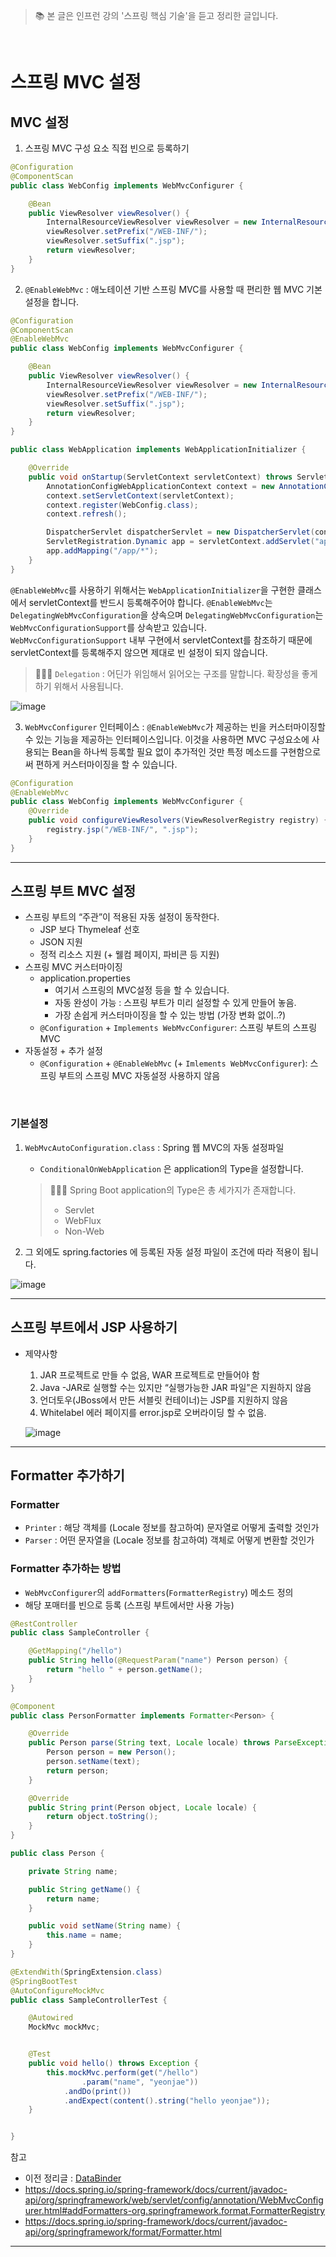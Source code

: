 > 📚 본 글은 인프런 강의 '스프링 핵심 기술'을 듣고 정리한 글입니다. 

<br>

# **스프링 MVC 설정**

## **MVC 설정**
1. 스프링 MVC 구성 요소 직접 빈으로 등록하기
```java
@Configuration
@ComponentScan
public class WebConfig implements WebMvcConfigurer {

    @Bean
    public ViewResolver viewResolver() {
        InternalResourceViewResolver viewResolver = new InternalResourceViewResolver();
        viewResolver.setPrefix("/WEB-INF/");
        viewResolver.setSuffix(".jsp");
        return viewResolver;
    }
}

```
2. `@EnableWebMvc` : 애노테이션 기반 스프링 MVC를 사용할 때 편리한 웹 MVC 기본 설정을 합니다. 
```java
@Configuration
@ComponentScan
@EnableWebMvc
public class WebConfig implements WebMvcConfigurer {

    @Bean
    public ViewResolver viewResolver() {
        InternalResourceViewResolver viewResolver = new InternalResourceViewResolver();
        viewResolver.setPrefix("/WEB-INF/");
        viewResolver.setSuffix(".jsp");
        return viewResolver;
    }
}

```
```java
public class WebApplication implements WebApplicationInitializer {

    @Override
    public void onStartup(ServletContext servletContext) throws ServletException {
        AnnotationConfigWebApplicationContext context = new AnnotationConfigWebApplicationContext();
        context.setServletContext(servletContext);
        context.register(WebConfig.class);
        context.refresh();

        DispatcherServlet dispatcherServlet = new DispatcherServlet(context);
        ServletRegistration.Dynamic app = servletContext.addServlet("app", dispatcherServlet);
        app.addMapping("/app/*");
    }
}
```
`@EnableWebMvc`를 사용하기 위해서는 `WebApplicationInitializer`을 구현한 클래스에서 servletContext를 반드시 등록해주어야 합니다. `@EnableWebMvc`는 `DelegatingWebMvcConfiguration`을 상속으며 `DelegatingWebMvcConfiguration`는 `WebMvcConfigurationSupport`를 상속받고 있습니다. `WebMvcConfigurationSupport` 내부 구현에서 servletContext를 참조하기 때문에 servletContext를 등록해주지 않으면 제대로 빈 설정이 되지 않습니다.  

> 🕵🏻‍♂️ `Delegation` : 어딘가 위임해서 읽어오는 구조를 말합니다. 확장성을 좋게 하기 위해서 사용됩니다. 

![image](https://user-images.githubusercontent.com/63777714/143907380-db7520f3-3639-4979-b12b-3ea4bcdc0e7d.png)

3. `WebMvcConfigurer` 인터페이스 : `@EnableWebMvc`가 제공하는 빈을 커스터마이징할 수 있는 기능을 제공하는 인터페이스입니다. 이것을 사용하면 MVC 구성요소에 사용되는 Bean을 하나씩 등록할 필요 없이 추가적인 것만 특정 메소드를 구현함으로써 편하게 커스터마이징을 할 수 있습니다. 
```java
@Configuration
@EnableWebMvc
public class WebConfig implements WebMvcConfigurer {
    @Override
    public void configureViewResolvers(ViewResolverRegistry registry) {
        registry.jsp("/WEB-INF/", ".jsp");
    }
}

```
---
## **스프링 부트 MVC 설정**
* 스프링 부트의 “주관”이 적용된 자동 설정이 동작한다.
    * JSP 보다 Thymeleaf 선호
    * JSON 지원
    * 정적 리소스 지원 (+ 웰컴 페이지, 파비콘 등 지원)
* 스프링 MVC 커스터마이징
    * application.properties 
        - 여기서 스프링의 MVC설정 등을 할 수 있습니다.
        - 자동 완성이 가능 : 스프링 부트가 미리 설정할 수 있게 만들어 놓음.
        - 가장 손쉽게 커스터마이징을 할 수 있는 방법 (가장 변화 없이..?)
    * `@Configuration` + `Implements WebMvcConfigurer`: 스프링 부트의 스프링 MVC
* 자동설정 + 추가 설정
    * `@Configuration` + `@EnableWebMvc` (+ `Imlements WebMvcConfigurer`): 스프링 부트의
스프링 MVC 자동설정 사용하지 않음

<br>

### 기본설정
1.  `WebMvcAutoConfiguration.class` : Spring 웹 MVC의 자동 설정파일
    *  `ConditionalOnWebApplication` 은 application의 Type을 설정합니다. 

    > 🕵🏻‍♂️ Spring Boot application의 Type은 총 세가지가 존재합니다. <br>
    > * Servlet
    > * WebFlux
    > * Non-Web <br>

2. 그 외에도 spring.factories 에 등록된 자동 설정 파일이 조건에 따라 적용이 됩니다. 

![image](https://user-images.githubusercontent.com/63777714/143911482-29e20745-984e-453e-ba67-1df2e41d159a.png)


---
## **스프링 부트에서 JSP 사용하기**


* 제약사항
    1. JAR 프로젝트로 만들 수 없음, WAR 프로젝트로 만들어야 함
    2. Java -JAR로 실행할 수는 있지만 “실행가능한 JAR 파일”은 지원하지 않음
    3. 언더토우(JBoss에서 만든 서블릿 컨테이너)는 JSP를 지원하지 않음
    4. Whitelabel 에러 페이지를 error.jsp로 오버라이딩 할 수 없음.

    ![image](https://user-images.githubusercontent.com/63777714/143918447-b271730b-7188-4983-bf30-b3e93815e332.png)

---

## **Formatter 추가하기**

### **Formatter**
* `Printer` : 해당 객체를 (Locale 정보를 참고하여) 문자열로 어떻게 출력할 것인가
* `Parser` : 어떤 문자열을 (Locale 정보를 참고하여) 객체로 어떻게 변환할 것인가 

### **Formatter 추가하는 방법**
* `WebMvcConfigurer`의 `addFormatters`(`FormatterRegistry`) 메소드 정의
* 해당 포매터를 빈으로 등록 (스프링 부트에서만 사용 가능)

```java
@RestController
public class SampleController {

    @GetMapping("/hello")
    public String hello(@RequestParam("name") Person person) {
        return "hello " + person.getName();
    }
}
```
```java
@Component
public class PersonFormatter implements Formatter<Person> {

    @Override
    public Person parse(String text, Locale locale) throws ParseException {
        Person person = new Person();
        person.setName(text);
        return person;
    }

    @Override
    public String print(Person object, Locale locale) {
        return object.toString();
    }
}

```
```java
public class Person {

    private String name;

    public String getName() {
        return name;
    }

    public void setName(String name) {
        this.name = name;
    }
}

```
```java
@ExtendWith(SpringExtension.class)
@SpringBootTest
@AutoConfigureMockMvc
public class SampleControllerTest {

    @Autowired
    MockMvc mockMvc;


    @Test
    public void hello() throws Exception {
        this.mockMvc.perform(get("/hello")
                .param("name", "yeonjae"))
            .andDo(print())
            .andExpect(content().string("hello yeonjae"));
    }


}
```

참고 
* 이전 정리글 : <a href = "https://github.com/yeoonjae/TIL/blob/main/Spring/DataBinder.md">DataBinder</a> 
* https://docs.spring.io/spring-framework/docs/current/javadoc-api/org/springframework/web/servlet/config/annotation/WebMvcConfigurer.html#addFormatters-org.springframework.format.FormatterRegistry
* https://docs.spring.io/spring-framework/docs/current/javadoc-api/org/springframework/format/Formatter.html

---
